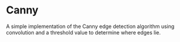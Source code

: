 # Canny
A simple implementation of the Canny edge detection algorithm using convolution and a threshold value to determine where edges lie.
